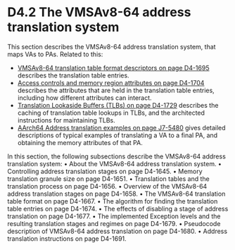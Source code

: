 # D4.2 The VMSAv8-64 address translation system

This section describes the VMSAv8-64 address translation system, that maps VAs to PAs. Related to this:
 * [VMSAv8-64 translation table format descriptors on page D4-1695](#) describes the translation table entries.
 * [Access controls and memory region attributes on page D4-1704](#) describes the attributes that are held in the translation table entries, including how different attributes can interact.
 * [Translation Lookaside Buffers (TLBs) on page D4-1729](#) describes the caching of translation table lookups in TLBs, and the architected instructions for maintaining TLBs.
 * [AArch64 Address translation examples on page J7-5480](#) gives detailed descriptions of typical examples of translating a VA to a final PA, and obtaining the memory attributes of that PA.

In this section, the following subsections describe the VMSAv8-64 address translation system:
•
About the VMSAv8-64 address translation system.
•
Controlling address translation stages on page D4-1645.
•
Memory translation granule size on page D4-1651.
•
Translation tables and the translation process on page D4-1656.
•
Overview of the VMSAv8-64 address translation stages on page D4-1658.
•
The VMSAv8-64 translation table format on page D4-1667.
•
The algorithm for finding the translation table entries on page D4-1674.
•
The effects of disabling a stage of address translation on page D4-1677.
•
The implemented Exception levels and the resulting translation stages and regimes on page D4-1679.
•
Pseudocode description of VMSAv8-64 address translation on page D4-1680.
•
Address translation instructions on page D4-1691.
